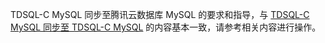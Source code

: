 TDSQL-C MySQL 同步至腾讯云数据库 MySQL 的要求和指导，与 [TDSQL-C MySQL 同步至 TDSQL-C MySQL](https://cloud.tencent.com/document/product/571/59962) 的内容基本一致，请参考相关内容进行操作。

